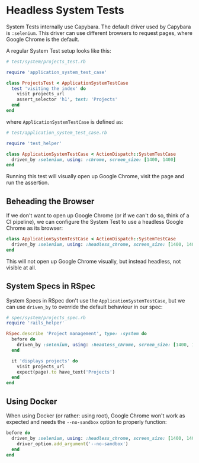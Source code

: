 # Headless System Tests

System Tests internally use Capybara. The default driver used by Capybara is `:selenium`. This driver can use different browsers to request pages, where Google Chrome is the default.

A regular System Test setup looks like this:

```ruby
# test/system/projects_test.rb

require 'application_system_test_case'

class ProjectsTest < ApplicationSystemTestCase
  test 'visiting the index' do
    visit projects_url
    assert_selector 'h1', text: 'Projects'
  end
end
```

where `ApplicationSystemTestCase` is defined as:

```ruby
# test/application_system_test_case.rb

require 'test_helper'

class ApplicationSystemTestCase < ActionDispatch::SystemTestCase
  driven_by :selenium, using: :chrome, screen_size: [1400, 1400]
end
```

Running this test will visually open up Google Chrome, visit the page and run the assertion.

## Beheading the Browser

If we don't want to open up Google Chrome (or if we can't do so, think of a CI pipeline), we can configure the System Test to use a headless Google Chrome as its browser:

```ruby
class ApplicationSystemTestCase < ActionDispatch::SystemTestCase
  driven_by :selenium, using: :headless_chrome, screen_size: [1400, 1400]
end
```

This will not open up Google Chrome visually, but instead headless, not visible at all.

## System Specs in RSpec

System Specs in RSpec don't use the `ApplicationSystemTestCase`, but we can use `driven_by` to override the default behaviour in our spec:

```ruby
# spec/system/projects_spec.rb
require 'rails_helper'

RSpec.describe 'Project management', type: :system do
  before do
    driven_by :selenium, using: :headless_chrome, screen_size: [1400, 1400]
  end

  it 'displays projects' do
    visit projects_url
    expect(page).to have_text('Projects')
  end
end
```

## Using Docker

When using Docker (or rather: using root), Google Chrome won't work as expected and needs the `--no-sandbox` option to properly function:

```ruby
before do
  driven_by :selenium, using: :headless_chrome, screen_size: [1400, 1400] do |driver_option|
    driver_option.add_argument('--no-sandbox')
  end
end
```
